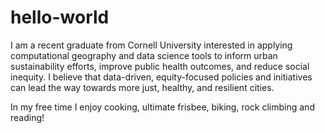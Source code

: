 # hello-world

I am a recent graduate from Cornell University interested in applying computational geography and data science tools to inform urban sustainability efforts, improve public health outcomes, and reduce social inequity. I believe that data-driven, equity-focused policies and initiatives can lead the way towards more just, healthy, and resilient cities. 

In my free time I enjoy cooking, ultimate frisbee, biking, rock climbing and reading! 
